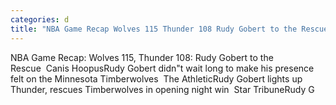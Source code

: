 ```yaml
---
categories: d
title: "NBA Game Recap Wolves 115 Thunder 108 Rudy Gobert to the Rescue  Canis Hoopus"
---
```

NBA Game Recap: Wolves 115, Thunder 108: Rudy Gobert to the Rescue&nbsp;&nbsp;Canis HoopusRudy Gobert didn"t wait long to make his presence felt on the Minnesota Timberwolves&nbsp;&nbsp;The AthleticRudy Gobert lights up Thunder, rescues Timberwolves in opening night win&nbsp;&nbsp;Star TribuneRudy G